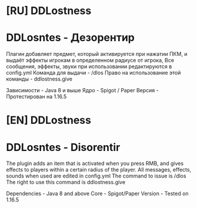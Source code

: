 # [RU] DDLostness
# DDLosntes - Дезорентир 
Плагин добавляет предмет, который активируется при нажатии ПКМ, и выдаёт эффекты игрокам в определенном радиусе от игрока, Все сообщения, эффекты, звуки при использовании редактируются в config.yml
Команда для выдачи - /dlos <nick> <amout>
Право на использование этой команды - ddlostness.give

Зависимости - Java 8 и выше
Ядро - Spigot / Paper
Версия - Протестирован на 1.16.5

# [EN] DDLostness
# DDLosntes - Disorentir 
The plugin adds an item that is activated when you press RMB, and gives effects to players within a certain radius of the player. All messages, effects, sounds when used are edited in config.yml
The command to issue is /dlos <nick> <amout>
The right to use this command is ddlostness.give

Dependencies - Java 8 and above
Core - Spigot/Paper
Version - Tested on 1.16.5
